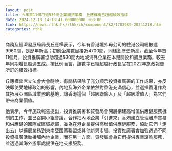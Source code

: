 ```yaml
---
layout: post
title: 今年首11個月逾530間企業開拓業務　丘應樺稱已超越績效指標
date: 2024-12-18 14:18:41.000000000 +08:00
link: https://news.rthk.hk/rthk/ch/component/k2/1783989-20241218.htm
categories: rthk
---
```


商務及經濟發展局局長丘應樺表示，今年有香港境外母公司的駐港公司總數達9960間，是歷年新高；初創企業數目接近4700間，同樣創歷史新高。截至今年首11個月，投資推廣署協助超過530間內地或海外企業在本港開設和擴展業務，較去年同期增長超過五成。按比例而言，該數字已經超越行政長官在2022年施政報告所訂的績效指標。

丘應樺出席立法會大會時說，有關結果除了充分顯示投資推廣署的工作成果，亦反映即使受地緣政治的影響，內地及海外企業依然對香港充滿信心，並選擇香港作為其拓展亞洲區域業務的基地，讓香港這個「超級聯繫人」及「超級增值人」為它們帶來商業價值。

他表示，今年施政報告提出，投資推廣署和貿發局會開展構建高增值供應鏈服務機制的工作，並已召開小組會議，合作把內地企業「引進來」香港建立管理離岸貿易和供應鏈的國際或區域總部，並為在港企業提供高增值供應鏈服務，協助它們「走出去」以擴展業務到東南亞國家聯盟或其他新興市場。投資推廣署會加強透過不同投資推廣活動接觸內地企業，而在另一方面，貿發局會為它們提供專業諮詢服務，並透過其海外辦事處提供在地支援服務。

